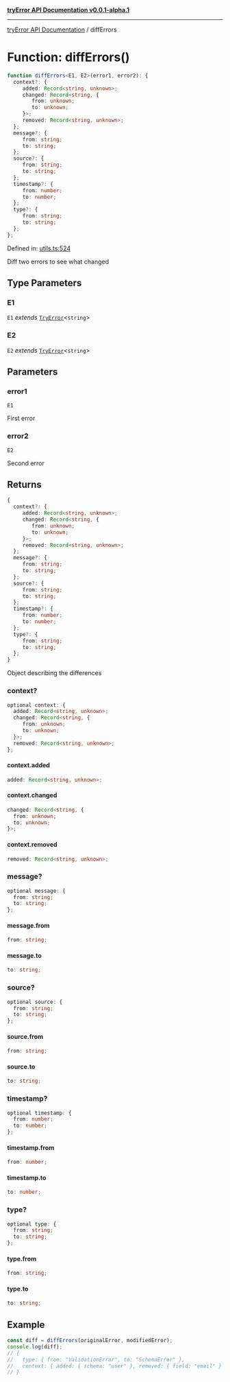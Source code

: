 [**tryError API Documentation v0.0.1-alpha.1**](../index.md)

***

[tryError API Documentation](../index.md) / diffErrors

# Function: diffErrors()

```ts
function diffErrors<E1, E2>(error1, error2): {
  context?: {
     added: Record<string, unknown>;
     changed: Record<string, {
        from: unknown;
        to: unknown;
     }>;
     removed: Record<string, unknown>;
  };
  message?: {
     from: string;
     to: string;
  };
  source?: {
     from: string;
     to: string;
  };
  timestamp?: {
     from: number;
     to: number;
  };
  type?: {
     from: string;
     to: string;
  };
};
```

Defined in: [utils.ts:524](https://github.com/oconnorjohnson/tryError/blob/e3ae0308069a4fba073f4543d527ad76373db795/src/utils.ts#L524)

Diff two errors to see what changed

## Type Parameters

### E1

`E1` *extends* [`TryError`](../interfaces/TryError.md)\<`string`\>

### E2

`E2` *extends* [`TryError`](../interfaces/TryError.md)\<`string`\>

## Parameters

### error1

`E1`

First error

### error2

`E2`

Second error

## Returns

```ts
{
  context?: {
     added: Record<string, unknown>;
     changed: Record<string, {
        from: unknown;
        to: unknown;
     }>;
     removed: Record<string, unknown>;
  };
  message?: {
     from: string;
     to: string;
  };
  source?: {
     from: string;
     to: string;
  };
  timestamp?: {
     from: number;
     to: number;
  };
  type?: {
     from: string;
     to: string;
  };
}
```

Object describing the differences

### context?

```ts
optional context: {
  added: Record<string, unknown>;
  changed: Record<string, {
     from: unknown;
     to: unknown;
  }>;
  removed: Record<string, unknown>;
};
```

#### context.added

```ts
added: Record<string, unknown>;
```

#### context.changed

```ts
changed: Record<string, {
  from: unknown;
  to: unknown;
}>;
```

#### context.removed

```ts
removed: Record<string, unknown>;
```

### message?

```ts
optional message: {
  from: string;
  to: string;
};
```

#### message.from

```ts
from: string;
```

#### message.to

```ts
to: string;
```

### source?

```ts
optional source: {
  from: string;
  to: string;
};
```

#### source.from

```ts
from: string;
```

#### source.to

```ts
to: string;
```

### timestamp?

```ts
optional timestamp: {
  from: number;
  to: number;
};
```

#### timestamp.from

```ts
from: number;
```

#### timestamp.to

```ts
to: number;
```

### type?

```ts
optional type: {
  from: string;
  to: string;
};
```

#### type.from

```ts
from: string;
```

#### type.to

```ts
to: string;
```

## Example

```typescript
const diff = diffErrors(originalError, modifiedError);
console.log(diff);
// {
//   type: { from: "ValidationError", to: "SchemaError" },
//   context: { added: { schema: "user" }, removed: { field: "email" } }
// }
```
